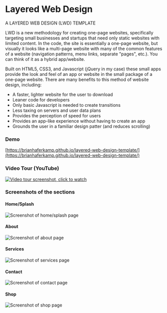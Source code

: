 # Layered Web Design
A LAYERED WEB DESIGN (LWD) TEMPLATE

LWD is a new methodology for creating one-page websites, specifically targeting small businesses and startups that need only static websites with limited content. In the code, the site is essentially a one-page website, but visually it looks like a multi-page website with many of the common features of a website (navigation patterns, menu links, separate "pages", etc.). You can think of it as a hybrid app/website.

Built on HTML5, CSS3, and Javascript (jQuery in my case) these small apps provide the look and feel of an app or website in the small package of a one-page website. There are many benefits to this method of website design, including:

- A faster, lighter website for the user to download
- Leaner code for developers
- Only basic Javascript is needed to create transitions
- Less taxing on servers and user data plans
- Provides the perception of speed for users
- Provides an app-like experience without having to create an app
- Grounds the user in a familiar design patter (and reduces scrolling)

### Demo
[https://brianhaferkamp.github.io/layered-web-design-template/](https://brianhaferkamp.github.io/layered-web-design-template/)

### Video Tour (YouTube)
[![Video tour screenshot, click to watch](https://github.com/brianhaferkamp/layered-web-design-template/blob/gh-pages/img/videoScreenshot.jpg)](https://youtu.be/PWGvR_wAiBA)

### Screenshots of the sections

#### Home/Splash

![Screenshot of home/splash page](https://github.com/brianhaferkamp/layered-web-design-template/blob/gh-pages/img/2017-02-13_074545.jpg "Photo of the home/splash page that sits under all of the layers")

#### About

![Screenshot of about page](https://github.com/brianhaferkamp/layered-web-design-template/blob/gh-pages/img/2017-02-13_074726.jpg "Photo of the about section")

#### Services

![Screenshot of services page](https://github.com/brianhaferkamp/layered-web-design-template/blob/gh-pages/img/2017-02-13_074818.jpg "Photo of the services section")

#### Contact

![Screenshot of contact page](https://github.com/brianhaferkamp/layered-web-design-template/blob/gh-pages/img/2017-02-13_074859.jpg "Photo of the contact section")

#### Shop

![Screenshot of shop page](https://github.com/brianhaferkamp/layered-web-design-template/blob/gh-pages/img/2017-02-13_074933.jpg "Photo of the shop section")
